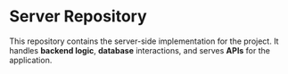 # Server Repository

This repository contains the server-side implementation for the project. It handles **backend logic**, **database** interactions, and serves **APIs** for the application.
